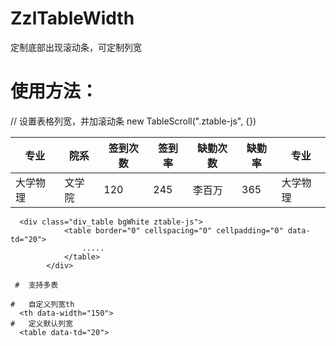 # ZzlTableWidth
定制底部出现滚动条，可定制列宽


# 使用方法：
// 设置表格列宽，并加滚动条
	new TableScroll(".ztable-js", {})
  
  <div class="div_table bgWhite ztable-js">
				<table border="0" cellspacing="0" cellpadding="0" data-td="20">
					<thead>
						<tr>
							<th data-width="150">专业</th>
							<th data-width="100">院系</th>
							<th data-width="80">签到次数</th>
							<th data-width="90">签到率</th>
							<th>缺勤次数</th>
							<th>缺勤率</th>
							<th>专业</th>
						</tr>
					</thead>
					<tbody>
						<tr>
							<td>大学物理</td>
							<td>文学院</td>
							<td>120</td>
							<td>245</td>
							<td>李百万</td>
							<td>365</td>
							<td>大学物理</td>
						</tr>
					</tbody>
				</table>
			</div>
      
      <div class="div_table bgWhite ztable-js">
				<table border="0" cellspacing="0" cellpadding="0" data-td="20">
					.....
				</table>
			</div>
      
     #  支持多表
      
    #   自定义列宽th
      <th data-width="150">
    #   定义默认列宽
      <table data-td="20">
      
       
       
